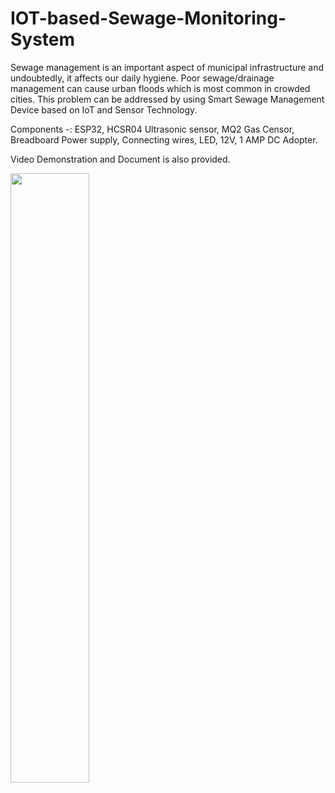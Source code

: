 # IOT-based-Sewage-Monitoring-System

Sewage management is an important aspect of municipal infrastructure and undoubtedly, it affects our daily hygiene.
Poor sewage/drainage management can cause urban floods which is most common in crowded cities.
This problem can be addressed by using Smart Sewage Management Device based on IoT and Sensor Technology.

Components -:
ESP32,
HCSR04 Ultrasonic sensor,
MQ2 Gas Censor,
Breadboard Power supply,
Connecting wires,
LED,
12V, 1 AMP DC Adopter.

Video Demonstration and Document is also provided.


[<img src="https://ibb.co/S59Sqnf" width="50%">](https://youtu.be/krXgSGk3Zk8 "Now in Android: 55")

